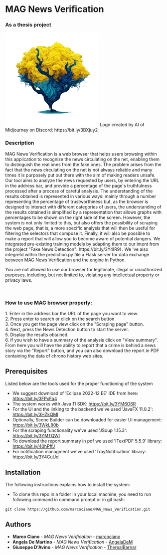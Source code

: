 # MAG News Verification
<h3>As a thesis project</h3>
<img src="https://github.com/marcociano/MAG_News_Verification/blob/master/MAG_News_Verification/src/images/MAG_News_Verification_logo.png" width=300/>
Logo created by AI of Midjourney on Discord: https://bit.ly/3BXjuy2
<h3> Description </h3>
<p> MAG News Verification is a web browser that helps users browsing within this application to recognize the news circulating on the net, enabling them to distinguish the real ones from the fake ones. The problem arises from the fact that the news circulating on the net is not always reliable and many times it is purposely put out there with the aim of making readers unsafe. Our tool aims to analyze the news requested by users, by entering the URL in the address bar, and provide a percentage of the page's truthfulness processed after a process of careful analysis. The understanding of the results obtained is represented in various ways: mainly through a number representing the percentage of trustworthiness but, as the browser is designed to interact with different categories of users, the understanding of the results obtained is simplified by a representation that allows graphs with percentages to be shown on the right side of the screen. However, the system is not only limited to this, but also offers the possibility of scraping the web page, that is, a more specific analysis that will then be useful for filtering the selectors that compose it.
Finally, it will also be possible to make a report that will allow you to become aware of potential dangers.
We integrated pre-existing training models by adapting them to our intent from the project "Fake News Detection": https://bit.ly/3Y4IR9l .
We 've also integretd within the prediction.py file a Flask server for data exchange between MAG News Verification and the engine in Python. </p>

<p>You are not allowed to use our browser for legitimate, illegal or unauthorized purposes, including, but not limited to, violating any intellectual property or privacy laws. </p>
<br>

<h3>How to use MAG browser properly:</h3>
<p> 1. Enter in the address bar the URL of the page you want to view. <br>
2. Press enter to search or click on the search button.<br>
3. Once you get the page view click on the "Scraping page" button.<br>
4. Next, press the News Detection button to start the server. <br>
5. Display the results obtained. <br>
6. If you wish to have a summary of the analysis click on "View summary".<br>From here you will have the ability to report that a crime is behind a news story via the "Report" button, and you can also download the report in PDF containing the data of chrono history web sites.<br> </p>


## Prerequisites
Listed below are the tools used for the proper functioning of the system <br>
* We suggest download of 'Eclipse 2022-12 EE' IDE from here: https://bit.ly/3FPxFq4
* The system works with Java 11 SDK: https://bit.ly/3YM6O6R
* For the UI and the linking to the backend we've used 'JavaFX 11.0.2': https://bit.ly/3HZkQMI
* Optionally, Scene Builder can be downloaded for easier UI management: https://bit.ly/3WkL80b
* For the scraping functionality we've used 'JSoup 1.15.3': https://bit.ly/3YMTQWI
* To download the report summary in pdf we used 'ITextPDF 5.5.9' library: https://bit.ly/40hPffJ
* For notification managment we've used 'TrayNotification' library: https://bit.ly/3Y4CuUd

## Installation
The following instructions explains how to install the system:
 * To clone this repo in a folder in your local machine, you need to run following command in command prompt or in git bash: <br>
  ```
  git clone https://github.com/marcociano/MAG_News_Verification.git
  ```
 
 ## Authors
 * **Marco Ciano** - *MAG News Verification* - [marcociano](https://github.com/marcociano)
 * **Angela De Martino** - *MAG News Verification* - [AngelaDeM](https://github.com/AngelaDeM)
 * **Giuseppe D'Avino** - *MAG News Verification* - [TherealBarnar](https://github.com/TherealBarnar)
 
